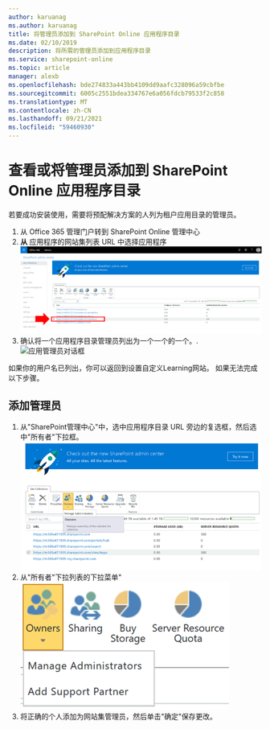 ```yaml
---
author: karuanag
ms.author: karuanag
title: 将管理员添加到 SharePoint Online 应用程序目录
ms.date: 02/10/2019
description: 将所需的管理员添加到应用程序目录
ms.service: sharepoint-online
ms.topic: article
manager: alexb
ms.openlocfilehash: bde274833a443bb4109dd9aafc328096a59cbfbe
ms.sourcegitcommit: 6005c2551bdea334767e6a056fdcb79533f2c858
ms.translationtype: MT
ms.contentlocale: zh-CN
ms.lasthandoff: 09/21/2021
ms.locfileid: "59460930"
---
```

# <a name="view-or-add-an-administrator-to-your-sharepoint-online-app-catalog"></a>查看或将管理员添加到 SharePoint Online 应用程序目录

若要成功安装使用，需要将预配解决方案的人列为租户应用目录的管理员。

1. 从 Office 365 管理门户转到 SharePoint Online 管理中心
1. **从** 应用程序的网站集列表 URL 中选择应用程序 ![ 目录 URL](media/appadmin_url.png)
1. 确认将一个应用程序目录管理员列出为一个一个的一个。.
![应用管理员对话框](media/appadmin_dialog.png)

如果你的用户名已列出，你可以返回到设置自定义Learning网站。  如果无法完成以下步骤。 

## <a name="add-an-administrator"></a>添加管理员

1. 从"SharePoint管理中心"中，选中应用程序目录 URL 旁边的复选框，然后选中"所有者"下拉框。
![在"网站集"选项卡上选择的"所有者"选项。](media/appadmin_owner.png)
1. 从"所有者"下拉列表的下拉菜单" ![ 详细信息视图"中选择"管理管理员"。](media/appadmin_manage.png)
1. 将正确的个人添加为网站集管理员，然后单击"确定"保存更改。
